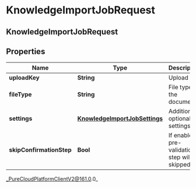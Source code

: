 # KnowledgeImportJobRequest

## KnowledgeImportJobRequest

## Properties

|Name | Type | Description | Notes|
|------------ | ------------- | ------------- | -------------|
| **uploadKey** | **String** | Upload key | |
| **fileType** | **String** | File type of the document | |
| **settings** | [**KnowledgeImportJobSettings**](KnowledgeImportJobSettings) | Additional optional settings | [optional] |
| **skipConfirmationStep** | **Bool** | If enabled pre-validation step will be skipped. | [optional] |



_PureCloudPlatformClientV2@161.0.0_
